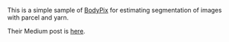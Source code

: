 This is a simple sample of [BodyPix](https://github.com/tensorflow/tfjs-models/tree/master/body-pix) for estimating segmentation of images with parcel and yarn.

Their Medium post is [here](https://medium.com/tensorflow/introducing-bodypix-real-time-person-segmentation-in-the-browser-with-tensorflow-js-f1948126c2a0).
